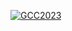 <!-- ---
title: Announcements
--- -->

<div class="row">
  <div class="col-1"></div>
  <div class="col-10">

[![GCC2023](/images/events/gcc2023/gcc2023-registration-abstracts-open.png)](/events/gcc2023/)

  </div>
  <div class="col-1"></div>
</div>
